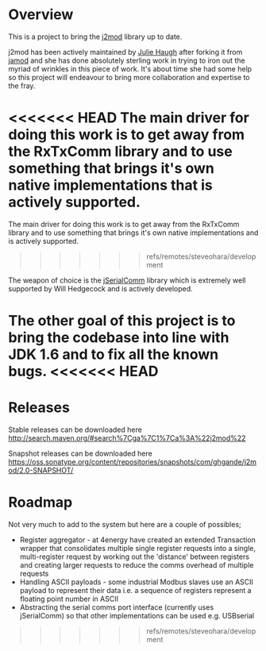 # Overview
This is a project to bring the [j2mod](https://sourceforge.net/projects/j2mod/) library up to date.

j2mod has been actively maintained by [Julie Haugh](https://sourceforge.net/u/jfhaugh/) after forking it from [jamod](http://jamod.sourceforge.net/) and she has done 
absolutely sterling work in trying to iron out the myriad of wrinkles in this piece of work. It's about time she had some help so this 
project will endeavour to bring more collaboration and expertise to the fray.

<<<<<<< HEAD
The main driver for doing this work is to get away from the RxTxComm library and to use something that brings it's own native implementations that is actively supported.
=======
The main driver for doing this work is to get away from the RxTxComm library and to use something that brings it's own native implementations and is actively supported.
>>>>>>> refs/remotes/steveohara/development

The weapon of choice is the [jSerialComm](http://fazecast.github.io/jSerialComm/) library which is extremely well supported by Will Hedgecock and is actively developed.

The other goal of this project is to bring the codebase into line with JDK 1.6 and to fix all the known bugs.
<<<<<<< HEAD
=======

# Releases
Stable releases can be downloaded here http://search.maven.org/#search%7Cga%7C1%7Ca%3A%22j2mod%22

Snapshot releases can be downloaded here https://oss.sonatype.org/content/repositories/snapshots/com/ghgande/j2mod/2.0-SNAPSHOT/

# Roadmap

Not very much to add to the system but here are a couple of possibles;

* Register aggregator - at 4energy have created an extended Transaction wrapper that consolidates multiple single register requests into a single, 
multi-register request by working out the 'distance' between registers and creating larger requests to reduce the comms overhead of multiple requests
* Handling ASCII payloads - some industrial Modbus slaves use an ASCII payload to represent their data i.e. a sequence of registers represent a floating point number in ASCII
* Abstracting the serial comms port interface (currently uses jSerialComm) so that other implementations can be used e.g. USBserial
>>>>>>> refs/remotes/steveohara/development
